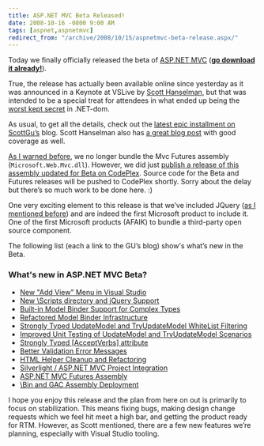 ```yaml
---
title: ASP.NET MVC Beta Released!
date: 2008-10-16 -0800 9:00 AM
tags: [aspnet,aspnetmvc]
redirect_from: "/archive/2008/10/15/aspnetmvc-beta-release.aspx/"
---
```


Today we finally officially released the beta of [ASP.NET
MVC](http://asp.net/mvc "ASP.NET MVC Website") ([**go download it
already!**](http://www.microsoft.com/downloads/details.aspx?FamilyId=A24D1E00-CD35-4F66-BAA0-2362BDDE0766&displaylang=en "Download Link")).

True, the release has actually been available online since yesterday as
it was announced in a Keynote at VSLive by [Scott
Hanselman](http://hanselman.com/blog/), but that was intended to be a
special treat for attendees in what ended up being the [worst kept
secret](http://reddevnews.com/blogs/weblog.aspx?blog=2857 "ASP.NET MVC Goes Beta")
in .NET-dom.

As usual, to get all the details, check out the [latest epic installment
on
ScottGu’s](http://weblogs.asp.net/scottgu/archive/2008/10/16/asp-net-mvc-beta-released.aspx "ASP.NET MVC Released")
blog. Scott Hanselman also has [a great blog
post](http://www.hanselman.com/blog/ASPNETMVCBetaReleasedCoolnessEnsues.aspx "ASP.NET MVC Beta released")
with good coverage as well.

[As I warned
before](https://haacked.com/archive/2008/09/05/mvcfutures-and-asp.net-mvc-beta.aspx "MvcFutures and ASP.NET MVC Beta"),
we no longer bundle the Mvc Futures assembly (`Microsoft.Web.Mvc.dll`).
However, we did just [publish a release of this assembly updated for
Beta on
CodePlex](http://www.codeplex.com/aspnet/Release/ProjectReleases.aspx?ReleaseId=18459 "ASP.NET MVC Beta Futures").
Source code for the Beta and Futures releases will be pushed to CodePlex
shortly. Sorry about the delay but there’s so much work to be done here.
:)

One very exciting element to this release is that we’ve included JQuery
([as I mentioned
before](https://haacked.com/archive/2008/09/30/jquery-and-asp.net-mvc.aspx "JQuery and ASP.NET MVC"))
and are indeed the first Microsoft product to include it. One of the
first Microsoft products (AFAIK) to bundle a third-party open source
component.

The following list (each a link to the GU’s blog) show's what’s new in
the Beta.

### What's new in ASP.NET MVC Beta?

-   [New "Add View" Menu in Visual
    Studio](http://weblogs.asp.net/scottgu/archive/2008/10/16/asp-net-mvc-beta-released.aspx#one)
-   [New \\Scripts directory and jQuery
    Support](http://weblogs.asp.net/scottgu/archive/2008/10/16/asp-net-mvc-beta-released.aspx#two)
-   [Built-in Model Binder Support for Complex
    Types](http://weblogs.asp.net/scottgu/archive/2008/10/16/asp-net-mvc-beta-released.aspx#three)
-   [Refactored Model Binder
    Infrastructure](http://weblogs.asp.net/scottgu/archive/2008/10/16/asp-net-mvc-beta-released.aspx/#four)
-   [Strongly Typed UpdateModel and TryUpdateModel WhiteList
    Filtering](http://weblogs.asp.net/scottgu/archive/2008/10/16/asp-net-mvc-beta-released.aspx#five)
-   [Improved Unit Testing of UpdateModel and TryUpdateModel
    Scenarios](http://weblogs.asp.net/scottgu/archive/2008/10/16/asp-net-mvc-beta-released.aspx#six)
-   [Strongly Typed [AcceptVerbs]
    attribute](http://weblogs.asp.net/scottgu/archive/2008/10/16/asp-net-mvc-beta-released.aspx#seven)
-   [Better Validation Error
    Messages](http://weblogs.asp.net/scottgu/archive/2008/10/16/asp-net-mvc-beta-released.aspx#eight)
-   [HTML Helper Cleanup and
    Refactoring](http://weblogs.asp.net/scottgu/archive/2008/10/16/asp-net-mvc-beta-released.aspx#nine)
-   [Silverlight / ASP.NET MVC Project
    Integration](http://weblogs.asp.net/scottgu/archive/2008/10/16/asp-net-mvc-beta-released.aspx#twelve)
-   [ASP.NET MVC Futures
    Assembly](http://weblogs.asp.net/scottgu/archive/2008/10/16/asp-net-mvc-beta-released.aspx#ten)
-   [\\Bin and GAC Assembly
    Deployment](http://weblogs.asp.net/scottgu/archive/2008/10/16/asp-net-mvc-beta-released.aspx#eleven)

I hope you enjoy this release and the plan from here on out is primarily
to focus on stabilization. This means fixing bugs, making design change
requests which we feel hit meet a high bar, and getting the product
ready for RTM. However, as Scott mentioned, there are a few new features
we’re planning, especially with Visual Studio tooling.


